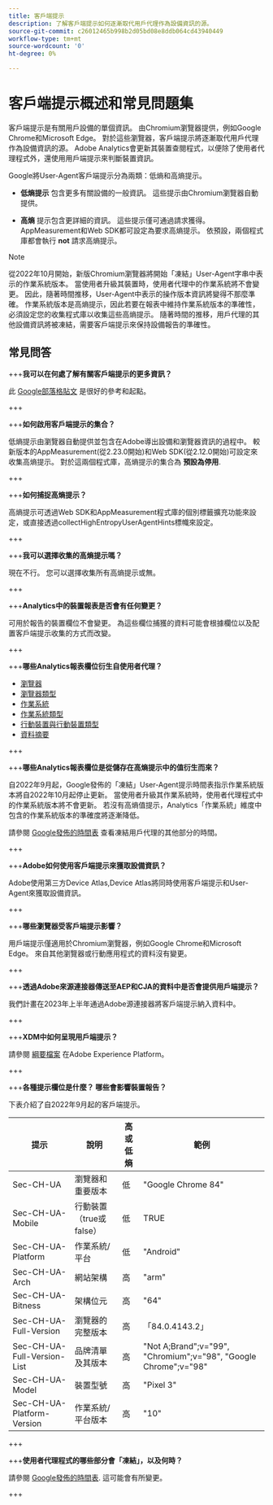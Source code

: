```yaml
---
title: 客戶端提示
description: 了解客戶端提示如何逐漸取代用戶代理作為設備資訊的源。
source-git-commit: c26012465b998b2d05bd08e8ddb064cd43940449
workflow-type: tm+mt
source-wordcount: '0'
ht-degree: 0%

---
```



# 客戶端提示概述和常見問題集

客戶端提示是有關用戶設備的單個資訊。 由Chromium瀏覽器提供，例如Google Chrome和Microsoft Edge。 對於這些瀏覽器，客戶端提示將逐漸取代用戶代理作為設備資訊的源。 Adobe Analytics會更新其裝置查閱程式，以便除了使用者代理程式外，還使用用戶端提示來判斷裝置資訊。

Google將User-Agent客戶端提示分為兩類：低熵和高熵提示。

* **低熵提示** 包含更多有關設備的一般資訊。 這些提示由Chromium瀏覽器自動提供。

* **高熵** 提示包含更詳細的資訊。 這些提示僅可通過請求獲得。 AppMeasurement和Web SDK都可設定為要求高熵提示。 依預設，兩個程式庫都會執行 **not** 請求高熵提示。

>[!NOTE]
>
>從2022年10月開始，新版Chromium瀏覽器將開始「凍結」User-Agent字串中表示的作業系統版本。 當使用者升級其裝置時，使用者代理中的作業系統將不會變更。 因此，隨著時間推移，User-Agent中表示的操作版本資訊將變得不那麼準確。 作業系統版本是高熵提示，因此若要在報表中維持作業系統版本的準確性，必須設定您的收集程式庫以收集這些高熵提示。 隨著時間的推移，用戶代理的其他設備資訊將被凍結，需要客戶端提示來保持設備報告的準確性。

## 常見問答

+++**我可以在何處了解有關客戶端提示的更多資訊？**

此 [Google部落格貼文](https://web.dev/user-agent-client-hints/) 是很好的參考和起點。

+++

+++**如何啟用客戶端提示的集合？**

低熵提示由瀏覽器自動提供並包含在Adobe導出設備和瀏覽器資訊的過程中。 較新版本的AppMeasurement(從2.23.0開始)和Web SDK(從2.12.0開始)可設定來收集高熵提示。 對於這兩個程式庫，高熵提示的集合為 **預設為停用**.

+++

+++**如何捕捉高熵提示？**

高熵提示可透過Web SDK和AppMeasurement程式庫的個別標籤擴充功能來設定，或直接透過collectHighEntropyUserAgentHints標幟來設定。

+++

+++**我可以選擇收集的高熵提示嗎？**

現在不行。 您可以選擇收集所有高熵提示或無。

+++

+++**Analytics中的裝置報表是否會有任何變更？**

可用於報告的裝置欄位不會變更。 為這些欄位捕獲的資料可能會根據欄位以及配置客戶端提示收集的方式而改變。

+++

+++**哪些Analytics報表欄位衍生自使用者代理？**

* [瀏覽器](https://experienceleague.adobe.com/docs/analytics/components/dimensions/browser.html?lang=en)
* [瀏覽器類型](https://experienceleague.adobe.com/docs/analytics/components/dimensions/browser-type.html?lang=en)
* [作業系統 ](https://experienceleague.adobe.com/docs/analytics/components/dimensions/operating-systems.html?lang=en)
* [作業系統類型](https://experienceleague.adobe.com/docs/analytics/components/dimensions/operating-system-types.html?lang=en)
* [行動裝置與行動裝置類型](https://experienceleague.adobe.com/docs/analytics/components/dimensions/mobile-dimensions.html?lang=en)
* [資料摘要](https://experienceleague.adobe.com/docs/analytics/export/analytics-data-feed/data-feed-contents/datafeeds-reference.html?lang=zh-Hant)

+++

+++**哪些Analytics報表欄位是從儲存在高熵提示中的值衍生而來？**

自2022年9月起，Google發佈的「凍結」User-Agent提示時間表指示作業系統版本將自2022年10月起停止更新。 當使用者升級其作業系統時，使用者代理程式中的作業系統版本將不會更新。 若沒有高熵值提示，Analytics「作業系統」維度中包含的作業系統版本的準確度將逐漸降低。

請參閱 [Google發佈的時間表](https://blog.chromium.org/2021/09/user-agent-reduction-origin-trial-and-dates.html) 查看凍結用戶代理的其他部分的時間。

+++

+++**Adobe如何使用客戶端提示來獲取設備資訊？**

Adobe使用第三方Device Atlas,Device Atlas將同時使用客戶端提示和User-Agent來獲取設備資訊。

+++

+++**哪些瀏覽器受客戶端提示影響？**

用戶端提示僅適用於Chromium瀏覽器，例如Google Chrome和Microsoft Edge。 來自其他瀏覽器或行動應用程式的資料沒有變更。

+++

+++**透過Adobe來源連接器傳送至AEP和CJA的資料中是否會提供用戶端提示？**

我們計畫在2023年上半年通過Adobe源連接器將客戶端提示納入資料中。

+++

+++**XDM中如何呈現用戶端提示？**

請參閱 [綱要檔案](https://github.com/adobe/xdm/blob/master/components/datatypes/browserdetails.schema.json#L121) 在Adobe Experience Platform。

+++

+++**各種提示欄位是什麼？ 哪些會影響裝置報告？**

下表介紹了自2022年9月起的客戶端提示。

| 提示 | 說明 | 高或低熵 | 範例 |
| --- | --- | --- | --- | 
| Sec-CH-UA | 瀏覽器和重要版本 | 低 | &quot;Google Chrome 84&quot; |
| Sec-CH-UA-Mobile | 行動裝置（true或false） | 低 | TRUE |
| Sec-CH-UA-Platform | 作業系統/平台 | 低 | &quot;Android&quot; |
| Sec-CH-UA-Arch | 網站架構 | 高 | &quot;arm&quot; |
| Sec-CH-UA-Bitness | 架構位元 | 高 | &quot;64&quot; |
| Sec-CH-UA-Full-Version | 瀏覽器的完整版本 | 高 | 「84.0.4143.2」 |
| Sec-CH-UA-Full-Version-List | 品牌清單及其版本 | 高 | &quot;Not A;Brand&quot;;v=&quot;99&quot;, &quot;Chromium&quot;;v=&quot;98&quot;, &quot;Google Chrome&quot;;v=&quot;98&quot; |
| Sec-CH-UA-Model | 裝置型號 | 高 | &quot;Pixel 3&quot; |
| Sec-CH-UA-Platform-Version | 作業系統/平台版本 | 高 | &quot;10&quot; |

+++



+++**使用者代理程式的哪些部分會「凍結」，以及何時？**

請參閱 [Google發佈的時間表](https://blog.chromium.org/2021/09/user-agent-reduction-origin-trial-and-dates.html). 這可能會有所變更。

+++
